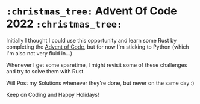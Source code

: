 # `:christmas_tree:` Advent Of Code 2022 `:christmas_tree:`

Initially I thought I could use this opportunity and learn some Rust by completing the [Advent of Code](https://adventofcode.com/), but for now I'm sticking to Python (which I'm also not very fluid in...)

 Whenever I get some sparetime, I might revisit some of these challenges and try to solve them with Rust. 




Will Post my Solutions whenever they're done, but never on the same day :) 

Keep on Coding and Happy Holidays! 






 
